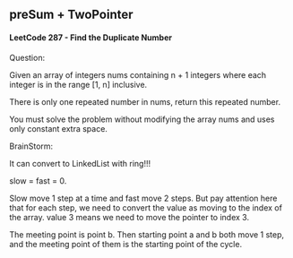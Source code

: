 ## preSum + TwoPointer

#### LeetCode 287 - Find the Duplicate Number

Question:

Given an array of integers nums containing n + 1 integers where each integer is in the range [1, n] inclusive.

There is only one repeated number in nums, return this repeated number.

You must solve the problem without modifying the array nums and uses only constant extra space.

BrainStorm:

It can convert to LinkedList with ring!!!

slow = fast = 0.

Slow move 1 step at a time and fast move 2 steps. But pay attention here that for each step, we need to convert the value as moving to the index of the array. value 3 means we need to move the pointer to index 3. 

The meeting point is point b. Then starting point a and b both move 1 step, and the meeting point of them is the starting point of the cycle.
